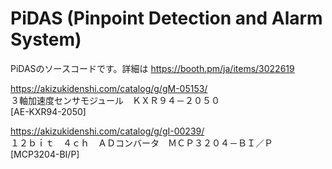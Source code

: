 # PiDAS (Pinpoint Detection and Alarm System)
PiDASのソースコードです。詳細は https://booth.pm/ja/items/3022619

https://akizukidenshi.com/catalog/g/gM-05153/  
３軸加速度センサモジュール　ＫＸＲ９４－２０５０  
[AE-KXR94-2050]  

https://akizukidenshi.com/catalog/g/gI-00239/  
１２ｂｉｔ　４ｃｈ　ＡＤコンバータ　ＭＣＰ３２０４－ＢＩ／Ｐ  
[MCP3204-BI/P]  
